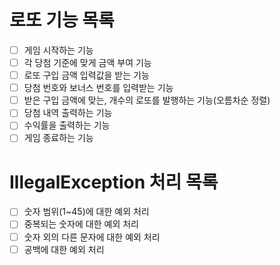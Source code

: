 # 로또 기능 목록
- [ ] 게임 시작하는 기능
- [ ] 각 당첨 기준에 맞게 금액 부여 기능
- [ ] 로또 구입 금액 입력값을 받는 기능
- [ ] 당첨 번호와 보너스 번호를 입력받는 기능
- [ ] 받은 구입 금액에 맞는, 개수의 로또를 발행하는 기능(오름차순 정렬)
- [ ] 당첨 내역 출력하는 기능
- [ ] 수익률을 출력하는 기능
- [ ] 게임 종료하는 기능
# IllegalException 처리 목록
- [ ] 숫자 범위(1~45)에 대한 예외 처리
- [ ] 중복되는 숫자에 대한 예외 처리
- [ ] 숫자 외의 다른 문자에 대한 예외 처리
- [ ] 공백에 대한 예외 처리
